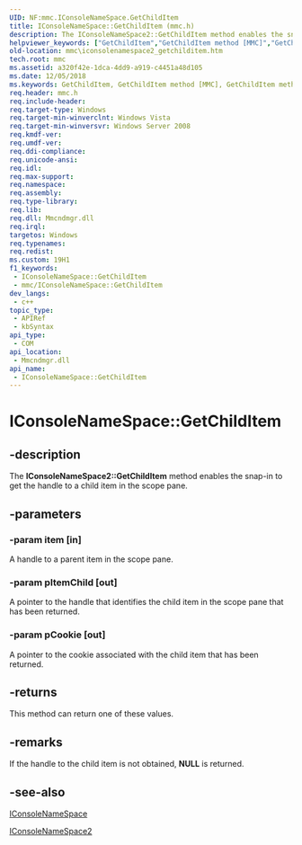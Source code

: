 ```yaml
---
UID: NF:mmc.IConsoleNameSpace.GetChildItem
title: IConsoleNameSpace::GetChildItem (mmc.h)
description: The IConsoleNameSpace2::GetChildItem method enables the snap-in to get the handle to a child item in the scope pane.
helpviewer_keywords: ["GetChildItem","GetChildItem method [MMC]","GetChildItem method [MMC]","IConsoleNameSpace interface","GetChildItem method [MMC]","IConsoleNameSpace2 interface","IConsoleNameSpace interface [MMC]","GetChildItem method","IConsoleNameSpace.GetChildItem","IConsoleNameSpace2 interface [MMC]","GetChildItem method","IConsoleNameSpace2::GetChildItem","IConsoleNameSpace::GetChildItem","_slate_iconsolenamespace2_getchilditem","mmc.iconsolenamespace2_getchilditem","mmc/IConsoleNameSpace2::GetChildItem","mmc/IConsoleNameSpace::GetChildItem"]
old-location: mmc\iconsolenamespace2_getchilditem.htm
tech.root: mmc
ms.assetid: a320f42e-1dca-4dd9-a919-c4451a48d105
ms.date: 12/05/2018
ms.keywords: GetChildItem, GetChildItem method [MMC], GetChildItem method [MMC],IConsoleNameSpace interface, GetChildItem method [MMC],IConsoleNameSpace2 interface, IConsoleNameSpace interface [MMC],GetChildItem method, IConsoleNameSpace.GetChildItem, IConsoleNameSpace2 interface [MMC],GetChildItem method, IConsoleNameSpace2::GetChildItem, IConsoleNameSpace::GetChildItem, _slate_iconsolenamespace2_getchilditem, mmc.iconsolenamespace2_getchilditem, mmc/IConsoleNameSpace2::GetChildItem, mmc/IConsoleNameSpace::GetChildItem
req.header: mmc.h
req.include-header: 
req.target-type: Windows
req.target-min-winverclnt: Windows Vista
req.target-min-winversvr: Windows Server 2008
req.kmdf-ver: 
req.umdf-ver: 
req.ddi-compliance: 
req.unicode-ansi: 
req.idl: 
req.max-support: 
req.namespace: 
req.assembly: 
req.type-library: 
req.lib: 
req.dll: Mmcndmgr.dll
req.irql: 
targetos: Windows
req.typenames: 
req.redist: 
ms.custom: 19H1
f1_keywords:
 - IConsoleNameSpace::GetChildItem
 - mmc/IConsoleNameSpace::GetChildItem
dev_langs:
 - c++
topic_type:
 - APIRef
 - kbSyntax
api_type:
 - COM
api_location:
 - Mmcndmgr.dll
api_name:
 - IConsoleNameSpace::GetChildItem
---
```


# IConsoleNameSpace::GetChildItem


## -description

The <b>IConsoleNameSpace2::GetChildItem</b> method enables the snap-in to get the handle to a child item in the scope pane.

## -parameters

### -param item [in]

A handle to a parent item in the scope pane.

### -param pItemChild [out]

A pointer to the handle that identifies the child item in the scope pane that has been returned.

### -param pCookie [out]

A pointer to the cookie associated with the child item that has been returned.

## -returns

This method can return one of these values.

## -remarks

If the handle to the child item is not obtained, <b>NULL</b> is returned.

## -see-also

<a href="/windows/desktop/api/mmc/nn-mmc-iconsolenamespace">IConsoleNameSpace</a>



<a href="/windows/desktop/api/mmc/nn-mmc-iconsolenamespace2">IConsoleNameSpace2</a>

